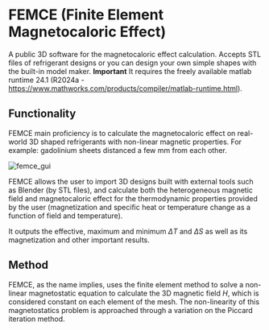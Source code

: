 # FEMCE (Finite Element Magnetocaloric Effect)
A public 3D software for the magnetocaloric effect calculation. Accepts STL files of refrigerant designs or you can design your own simple shapes with the built-in model maker. **Important** It requires the freely available matlab runtime 24.1 (R2024a - https://www.mathworks.com/products/compiler/matlab-runtime.html).

## Functionality
FEMCE main proficiency is to calculate the magnetocaloric effect on real-world 3D shaped refrigerants with non-linear magnetic properties. For example: gadolinium sheets distanced a few mm from each other.

![femce_gui](https://github.com/Rkiefe/FEMCE/assets/122529294/5c5cd6bf-ac66-4d75-abf9-631bec930e26)

FEMCE allows the user to import 3D designs built with external tools such as Blender (by STL files), and calculate both the heterogeneous magnetic field and magnetocaloric effect for the thermodynamic properties provided by the user (magnetization and specific heat or temperature change as a function of field and temperature).

It outputs the effective, maximum and minimum $\Delta T$ and $\Delta S$ as well as its magnetization and other important results.

## Method
FEMCE, as the name implies, uses the finite element method to solve a non-linear magnetostatic equation to calculate the 3D magnetic field $H$, which is considered constant on each element of the mesh. The non-linearity of this magnetostatics problem is approached through a variation on the Piccard iteration method.
